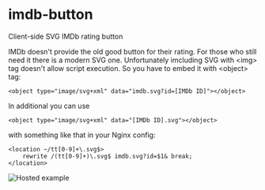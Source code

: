 # imdb-button
Client-side SVG IMDb rating button

IMDb doesn't provide the old good button for their rating. For those who still need it there is a modern SVG one.
Unfortunately imcluding SVG with &lt;img&gt; tag doesn't allow script execution. So you have to embed it with &lt;object&gt; tag:
```
<object type="image/svg+xml" data="imdb.svg?id=[IMDb ID]"></object>
```

In additional you can use 
```
<object type="image/svg+xml" data="[IMDb ID].svg"></object>
```
with something like that in your Nginx config:

```
<location ~/tt[0-9]+\.svg$>
	rewrite /(tt[0-9]+)\.svg$ imdb.svg?id=$1& break;
</location>
```

![Hosted example](https://rating.rumdb.com/)
